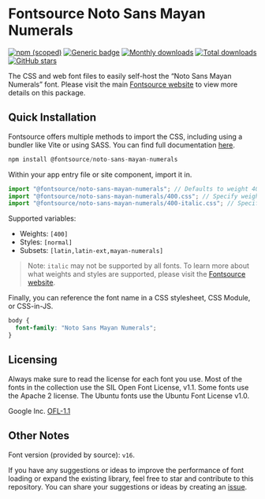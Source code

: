 # Fontsource Noto Sans Mayan Numerals

[![npm (scoped)](https://img.shields.io/npm/v/@fontsource/noto-sans-mayan-numerals?color=brightgreen)](https://www.npmjs.com/package/@fontsource/noto-sans-mayan-numerals) [![Generic badge](https://img.shields.io/badge/fontsource-passing-brightgreen)](https://github.com/fontsource/fontsource) [![Monthly downloads](https://badgen.net/npm/dm/@fontsource/noto-sans-mayan-numerals)](https://github.com/fontsource/fontsource) [![Total downloads](https://badgen.net/npm/dt/@fontsource/noto-sans-mayan-numerals)](https://github.com/fontsource/fontsource) [![GitHub stars](https://img.shields.io/github/stars/fontsource/fontsource.svg?style=social&label=Star)](https://github.com/fontsource/fontsource/stargazers)

The CSS and web font files to easily self-host the “Noto Sans Mayan Numerals” font. Please visit the main [Fontsource website](https://fontsource.org/fonts/noto-sans-mayan-numerals) to view more details on this package.

## Quick Installation

Fontsource offers multiple methods to import the CSS, including using a bundler like Vite or using SASS. You can find full documentation [here](https://fontsource.org/docs/getting-started/introduction).

```javascript
npm install @fontsource/noto-sans-mayan-numerals
```

Within your app entry file or site component, import it in.

```javascript
import "@fontsource/noto-sans-mayan-numerals"; // Defaults to weight 400
import "@fontsource/noto-sans-mayan-numerals/400.css"; // Specify weight
import "@fontsource/noto-sans-mayan-numerals/400-italic.css"; // Specify weight and style
```

Supported variables:
- Weights: `[400]`
- Styles: `[normal]`
- Subsets: `[latin,latin-ext,mayan-numerals]`

> Note: `italic` may not be supported by all fonts. To learn more about what weights and styles are supported, please visit the [Fontsource website](https://fontsource.org/fonts/noto-sans-mayan-numerals).

Finally, you can reference the font name in a CSS stylesheet, CSS Module, or CSS-in-JS.

```css
body {
  font-family: "Noto Sans Mayan Numerals";
}
```

## Licensing
Always make sure to read the license for each font you use. Most of the fonts in the collection use the SIL Open Font License, v1.1. Some fonts use the Apache 2 license. The Ubuntu fonts use the Ubuntu Font License v1.0.

Google Inc.
[OFL-1.1](http://scripts.sil.org/OFL)

## Other Notes
Font version (provided by source): `v16`.

If you have any suggestions or ideas to improve the performance of font loading or expand the existing library, feel free to star and contribute to this repository. You can share your suggestions or ideas by creating an [issue](https://github.com/fontsource/fontsource/issues).